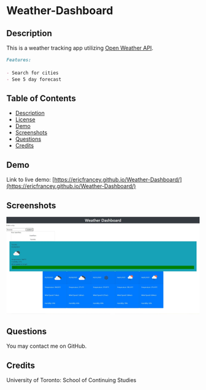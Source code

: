 # Weather-Dashboard

## Description

This is a weather tracking app utilizing [Open Weather API](https://openweathermap.org/).

```md
Features:

- Search for cities
- See 5 day forecast
```

## Table of Contents

  * [Description](#description)
  * [License](#license)
  * [Demo](#demo)
  * [Screenshots](#screenshots)
  * [Questions](#questions)
  * [Credits](#credits)


## Demo
Link to live demo: [https://ericfrancey.github.io/Weather-Dashboard/](https://ericfrancey.github.io/Weather-Dashboard/)

## Screenshots

![Alt text](assets/weatherscreen.jpg?raw=true "Screenshot")


## Questions
You may contact me on GitHub.


## Credits

University of Toronto: School of Continuing Studies